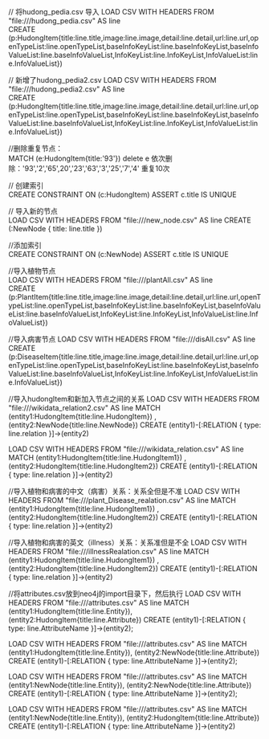 // 将hudong_pedia.csv 导入
LOAD CSV WITH HEADERS  FROM "file:///hudong_pedia.csv" AS line  
CREATE (p:HudongItem{title:line.title,image:line.image,detail:line.detail,url:line.url,openTypeList:line.openTypeList,baseInfoKeyList:line.baseInfoKeyList,baseInfoValueList:line.baseInfoValueList,InfoKeyList:line.InfoKeyList,InfoValueList:line.InfoValueList}) 


// 新增了hudong_pedia2.csv
LOAD CSV WITH HEADERS  FROM "file:///hudong_pedia2.csv" AS line  
CREATE (p:HudongItem{title:line.title,image:line.image,detail:line.detail,url:line.url,openTypeList:line.openTypeList,baseInfoKeyList:line.baseInfoKeyList,baseInfoValueList:line.baseInfoValueList,InfoKeyList:line.InfoKeyList,InfoValueList:line.InfoValueList}) 


//删除重复节点：                                                                                  
MATCH (e:HudongItem{title:'93'}) delete e	依次删除：'93','2','65',20','23','63','3','25','7','4'	重复10次


// 创建索引                                                                                          
CREATE CONSTRAINT ON (c:HudongItem)
ASSERT c.title IS UNIQUE


// 导入新的节点                                                                                        
LOAD CSV WITH HEADERS FROM "file:///new_node.csv" AS line
CREATE (:NewNode { title: line.title })


//添加索引                                                                                            
CREATE CONSTRAINT ON (c:NewNode)
ASSERT c.title IS UNIQUE


//导入植物节点                                                                                              
LOAD CSV WITH HEADERS  FROM "file:///plantAll.csv" AS line  
CREATE (p:PlantItem{title:line.title,image:line.image,detail:line.detail,url:line.url,openTypeList:line.openTypeList,baseInfoKeyList:line.baseInfoKeyList,baseInfoValueList:line.baseInfoValueList,InfoKeyList:line.InfoKeyList,InfoValueList:line.InfoValueList}) 


//导入病害节点
LOAD CSV WITH HEADERS  FROM "file:///disAll.csv" AS line  
CREATE (p:DiseaseItem{title:line.title,image:line.image,detail:line.detail,url:line.url,openTypeList:line.openTypeList,baseInfoKeyList:line.baseInfoKeyList,baseInfoValueList:line.baseInfoValueList,InfoKeyList:line.InfoKeyList,InfoValueList:line.InfoValueList}) 


//导入hudongItem和新加入节点之间的关系
LOAD CSV  WITH HEADERS FROM "file:///wikidata_relation2.csv" AS line
MATCH (entity1:HudongItem{title:line.HudongItem}) , (entity2:NewNode{title:line.NewNode})
CREATE (entity1)-[:RELATION { type: line.relation }]->(entity2)


LOAD CSV  WITH HEADERS FROM "file:///wikidata_relation.csv" AS line
MATCH (entity1:HudongItem{title:line.HudongItem1}) , (entity2:HudongItem{title:line.HudongItem2})
CREATE (entity1)-[:RELATION { type: line.relation }]->(entity2)


//导入植物和病害的中文（病害）关系：关系全但是不准
LOAD CSV  WITH HEADERS FROM "file:///plant_Disease_realation.csv" AS line
MATCH (entity1:HudongItem{title:line.HudongItem1}) , (entity2:HudongItem{title:line.HudongItem2})
CREATE (entity1)-[:RELATION { type: line.relation }]->(entity2)


//导入植物和病害的英文（illness）关系：关系准但是不全
LOAD CSV  WITH HEADERS FROM "file:///illnessRealation.csv" AS line
MATCH (entity1:HudongItem{title:line.HudongItem1}) , (entity2:HudongItem{title:line.HudongItem2})
CREATE (entity1)-[:RELATION { type: line.relation }]->(entity2)


//将attributes.csv放到neo4j的import目录下，然后执行
LOAD CSV WITH HEADERS FROM "file:///attributes.csv" AS line
MATCH (entity1:HudongItem{title:line.Entity}), (entity2:HudongItem{title:line.Attribute})
CREATE (entity1)-[:RELATION { type: line.AttributeName }]->(entity2);
 
 
LOAD CSV WITH HEADERS FROM "file:///attributes.csv" AS line
MATCH (entity1:HudongItem{title:line.Entity}), (entity2:NewNode{title:line.Attribute})
CREATE (entity1)-[:RELATION { type: line.AttributeName }]->(entity2);
    
    
LOAD CSV WITH HEADERS FROM "file:///attributes.csv" AS line
MATCH (entity1:NewNode{title:line.Entity}), (entity2:NewNode{title:line.Attribute})
CREATE (entity1)-[:RELATION { type: line.AttributeName }]->(entity2);
   
   
LOAD CSV WITH HEADERS FROM "file:///attributes.csv" AS line
MATCH (entity1:NewNode{title:line.Entity}), (entity2:HudongItem{title:line.Attribute})
CREATE (entity1)-[:RELATION { type: line.AttributeName }]->(entity2)  

